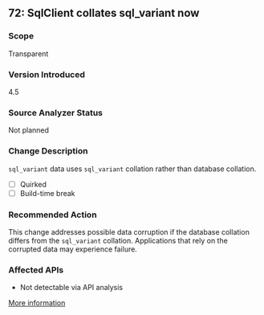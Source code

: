 ## 72: SqlClient collates sql_variant now

### Scope
Transparent

### Version Introduced
4.5

### Source Analyzer Status
Not planned

### Change Description
`sql_variant` data uses `sql_variant` collation rather than database collation. 

- [ ] Quirked
- [ ] Build-time break

### Recommended Action
This change addresses possible data corruption if the database collation differs from the `sql_variant` collation. Applications that rely on the corrupted data may experience failure. 

### Affected APIs
* Not detectable via API analysis

[More information](https://msdn.microsoft.com/en-us/library/hh367887(v=vs.110).aspx#xml)
